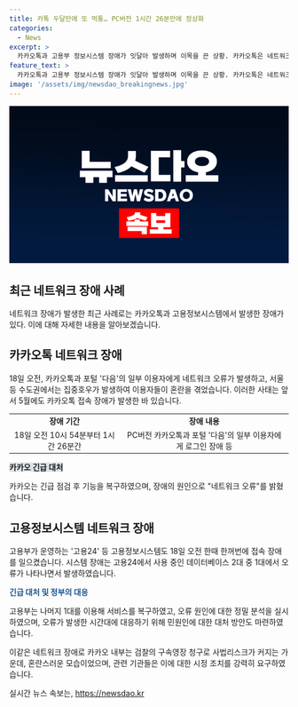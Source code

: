 ```yaml
---
title: 카톡 두달만에 또 먹통… PC버전 1시간 26분만에 정상화
categories:
  - News
excerpt: >
  카카오톡과 고용부 정보시스템 장애가 잇달아 발생하며 이목을 끈 상황. 카카오톡은 네트워크 오류로 1시간 26분간 접속 장애를 겪었고, 고용부 정보시스템은 2시간여의 장애를 보였다. 정부로부터 시정조치를 요구받을 정도로 잦은 장애 발생. 카카오는 긴급 점검 후 기능을 복구했으며, 고용부는 시스템 복구 후 민원 처리 방침을 공지. 이에 더해 카카오 창업자의 사법리스크로 인한 혼란도 큼.
feature_text: >
  카카오톡과 고용부 정보시스템 장애가 잇달아 발생하며 이목을 끈 상황. 카카오톡은 네트워크 오류로 1시간 26분간 접속 장애를 겪었고, 고용부 정보시스템은 2시간여의 장애를 보였다. 정부로부터 시정조치를 요구받을 정도로 잦은 장애 발생. 카카오는 긴급 점검 후 기능을 복구했으며, 고용부는 시스템 복구 후 민원 처리 방침을 공지. 이에 더해 카카오 창업자의 사법리스크로 인한 혼란도 큼.
image: '/assets/img/newsdao_breakingnews.jpg'
---
```


<p><img src="/assets/img/newsdao_breakingnews.jpg" alt="koreaapp 속보" /></p>

<h2 data-ke-size="size26">최근 네트워크 장애 사례</h2>

<p data-ke-size="size16">네트워크 장애가 발생한 최근 사례로는 카카오톡과 고용정보시스템에서 발생한 장애가 있다. 이에 대해 자세한 내용을 알아보겠습니다.</p>

<h2 data-ke-size="size24">카카오톡 네트워크 장애</h2>

<p data-ke-size="size16">18일 오전, 카카오톡과 포털 '다음'의 일부 이용자에게 네트워크 오류가 발생하고, 서울 등 수도권에서는 집중호우가 발생하여 이용자들이 혼란을 겪었습니다. 이러한 사태는 앞서 5월에도 카카오톡 접속 장애가 발생한 바 있습니다.</p>

<table>
  <tr>
    <td style="text-align: center; height: 17px;"><b>장애 기간</b></td>
    <td style="text-align: center; height: 17px;"><b>장애 내용</b></td>
  </tr>
  <tr>
    <td style="text-align: center; height: 17px;">18일 오전 10시 54분부터 1시간 26분간</td>
    <td style="text-align: center; height: 17px;">PC버전 카카오톡과 포털 '다음'의 일부 이용자에게 로그인 장애 등</td>
  </tr>
</table>

<p><b><span style="background-color: #21538527;">카카오 긴급 대처</span></b></p>

<p data-ke-size="size16">카카오는 긴급 점검 후 기능을 복구하였으며, 장애의 원인으로 "네트워크 오류"를 밝혔습니다.</p>

<h2 data-ke-size="size24">고용정보시스템 네트워크 장애</h2>

<p data-ke-size="size16">고용부가 운영하는 '고용24' 등 고용정보시스템도 18일 오전 한때 한꺼번에 접속 장애를 일으켰습니다. 시스템 장애는 고용24에서 사용 중인 데이터베이스 2대 중 1대에서 오류가 나타나면서 발생하였습니다.</p>

<p><b><span style="color: #1a5490;">긴급 대처 및 정부의 대응</span></b></p>

<p data-ke-size="size16">고용부는 나머지 1대를 이용해 서비스를 복구하였고, 오류 원인에 대한 정밀 분석을 실시하였으며, 오류가 발생한 시간대에 대응하기 위해 민원인에 대한 대처 방안도 마련하였습니다.</p>

<p data-ke-size="size16">이같은 네트워크 장애로 카카오 내부는 검찰의 구속영장 청구로 사법리스크가 커지는 가운데, 혼란스러운 모습이었으며, 관련 기관들은 이에 대한 시정 조치를 강력히 요구하였습니다.</p>
실시간 뉴스 속보는, <a href="https://newsdao.kr" rel="dofollow">https://newsdao.kr</a>



